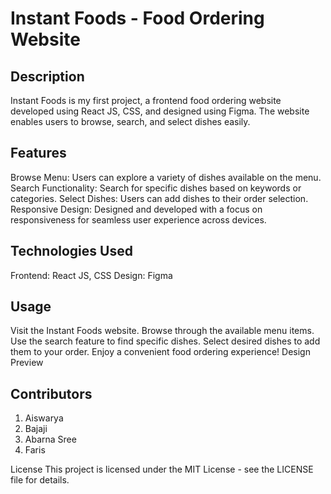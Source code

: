 # Instant Foods - Food Ordering Website

## Description
Instant Foods is my first project, a frontend food ordering website developed using React JS, CSS, and designed using Figma. The website enables users to browse, search, and select dishes easily.

## Features
Browse Menu: Users can explore a variety of dishes available on the menu.
Search Functionality: Search for specific dishes based on keywords or categories.
Select Dishes: Users can add dishes to their order selection.
Responsive Design: Designed and developed with a focus on responsiveness for seamless user experience across devices.

## Technologies Used
Frontend: React JS, CSS
Design: Figma

## Usage
Visit the Instant Foods website.
Browse through the available menu items.
Use the search feature to find specific dishes.
Select desired dishes to add them to your order.
Enjoy a convenient food ordering experience!
Design Preview

## Contributors
1. Aiswarya
2. Bajaji
3. Abarna Sree
4. Faris


License
This project is licensed under the MIT License - see the LICENSE file for details.
